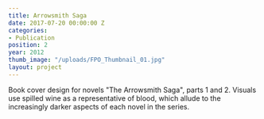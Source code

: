 ```yaml
---
title: Arrowsmith Saga
date: 2017-07-20 00:00:00 Z
categories:
- Publication
position: 2
year: 2012
thumb_image: "/uploads/FPO_Thumbnail_01.jpg"
layout: project
---
```


Book cover design for novels "The Arrowsmith Saga", parts 1 and 2. Visuals use spilled wine as a representative of blood, which allude to the increasingly darker aspects of each novel in the series.
